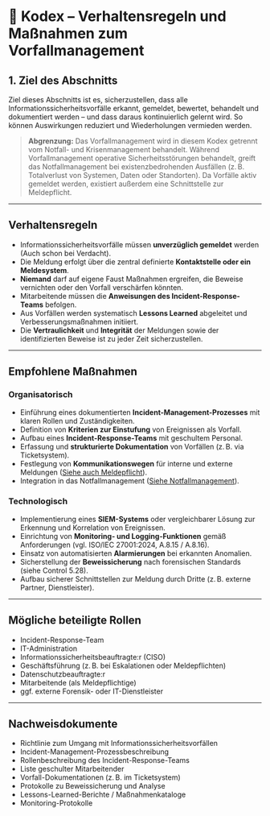 # 📘 Kodex – Verhaltensregeln und Maßnahmen zum Vorfallmanagement

## 1. Ziel des Abschnitts

Ziel dieses Abschnitts ist es, sicherzustellen, dass alle Informationssicherheitsvorfälle erkannt, gemeldet, bewertet, behandelt und dokumentiert werden – und dass daraus kontinuierlich gelernt wird. So können Auswirkungen reduziert und Wiederholungen vermieden werden.

> **Abgrenzung:** Das Vorfallmanagement wird in diesem Kodex getrennt vom Notfall- und Krisenmanagement behandelt. Während Vorfallmanagement operative Sicherheitsstörungen behandelt, greift das Notfallmanagement bei existenzbedrohenden Ausfällen (z. B. Totalverlust von Systemen, Daten oder Standorten). Da Vorfälle aktiv gemeldet werden, existiert außerdem eine Schnittstelle zur Meldepflicht.

---

## Verhaltensregeln

- Informationssicherheitsvorfälle müssen **unverzüglich gemeldet** werden (Auch schon bei Verdacht).
- Die Meldung erfolgt über die zentral definierte **Kontaktstelle oder ein Meldesystem**.
- **Niemand** darf auf eigene Faust Maßnahmen ergreifen, die Beweise vernichten oder den Vorfall verschärfen könnten.
- Mitarbeitende müssen die **Anweisungen des Incident-Response-Teams** befolgen.
- Aus Vorfällen werden systematisch **Lessons Learned** abgeleitet und Verbesserungsmaßnahmen initiiert.
- Die **Vertraulichkeit** und **Integrität** der Meldungen sowie der identifizierten Beweise ist zu jeder Zeit sicherzustellen.

---

## Empfohlene Maßnahmen

### Organisatorisch

- Einführung eines dokumentierten **Incident-Management-Prozesses** mit klaren Rollen und Zuständigkeiten.
- Definition von **Kriterien zur Einstufung** von Ereignissen als Vorfall.
- Aufbau eines **Incident-Response-Teams** mit geschultem Personal.
- Erfassung und **strukturierte Dokumentation** von Vorfällen (z. B. via Ticketsystem).
- Festlegung von **Kommunikationswegen** für interne und externe Meldungen ([Siehe auch Meldepflicht]((https://github.com/ruppfabian1997/CoC-NIS-2/blob/main/Meldepflicht/01_Überblick.md))).
- Integration in das Notfallmanagement ([Siehe Notfallmanagement](https://github.com/ruppfabian1997/CoC-NIS-2/tree/main/TOMs/Notfall-%20und%20Krisenmanagement)).

### Technologisch

- Implementierung eines **SIEM-Systems** oder vergleichbarer Lösung zur Erkennung und Korrelation von Ereignissen.
- Einrichtung von **Monitoring- und Logging-Funktionen** gemäß Anforderungen (vgl. ISO/IEC 27001:2024, A.8.15 / A.8.16).
- Einsatz von automatisierten **Alarmierungen** bei erkannten Anomalien.
- Sicherstellung der **Beweissicherung** nach forensischen Standards (siehe Control 5.28).
- Aufbau sicherer Schnittstellen zur Meldung durch Dritte (z. B. externe Partner, Dienstleister).

---

## Mögliche beteiligte Rollen

- Incident-Response-Team  
- IT-Administration  
- Informationssicherheitsbeauftragte:r (CISO)  
- Geschäftsführung (z. B. bei Eskalationen oder Meldepflichten)  
- Datenschutzbeauftragte:r   
- Mitarbeitende (als Meldepflichtige)  
- ggf. externe Forensik- oder IT-Dienstleister

---

## Nachweisdokumente

- Richtlinie zum Umgang mit Informationssicherheitsvorfällen  
- Incident-Management-Prozessbeschreibung  
- Rollenbeschreibung des Incident-Response-Teams  
- Liste geschulter Mitarbeitender  
- Vorfall-Dokumentationen (z. B. im Ticketsystem)  
- Protokolle zu Beweissicherung und Analyse  
- Lessons-Learned-Berichte / Maßnahmenkataloge  
- Monitoring-Protokolle  

